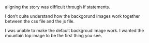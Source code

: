 aligning the story was difficult through if statements. 

I don't quite understand how the backgorund images work together between the css file and the js file. 

I was unable to make the default backgroud image work. I wanted the mountain top image to be the first thing you see. 